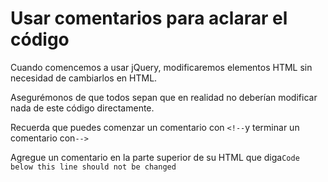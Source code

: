 
# Usar comentarios para aclarar el código

Cuando comencemos a usar jQuery, modificaremos elementos HTML sin necesidad de cambiarlos en HTML.

Asegurémonos de que todos sepan que en realidad no deberían modificar nada de este código directamente.

Recuerda que puedes comenzar un comentario con `<!--`y terminar un comentario con`-->`

Agregue un comentario en la parte superior de su HTML que diga`Code below this line should not be changed`